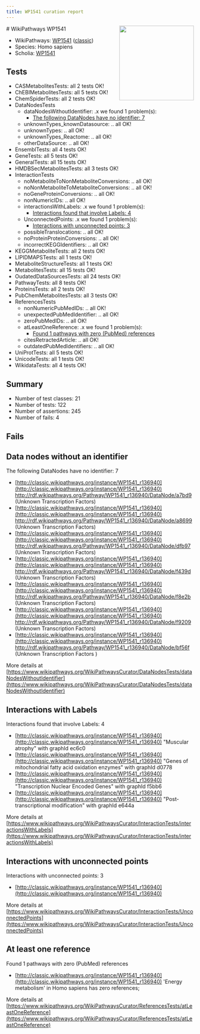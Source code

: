 ```yaml
---
title: WP1541 curation report
---
```


<img style="float: right; width: 200px" src="https://upload.wikimedia.org/wikipedia/commons/thumb/8/83/Wplogo_with_text_500.png/640px-Wplogo_with_text_500.png" />
# WikiPathways WP1541

* WikiPathways: [WP1541](https://wikipathways.org/pathways/WP1541) ([classic](https://classic.wikipathways.org/instance/WP1541))
* Species: Homo sapiens
* Scholia: [WP1541](https://scholia.toolforge.org/wikipathways/WP1541)
## Tests
* CASMetabolitesTests: all 2 tests OK!
* ChEBIMetabolitesTests: all 5 tests OK!
* ChemSpiderTests: all 2 tests OK!
* DataNodesTests
    * dataNodesWithoutIdentifier: .x we found 1 problem(s):
        * [The following DataNodes have no identifier: 7](#d2d32fa6)
    * unknownTypes_knownDatasource: .. all OK!
    * unknownTypes: .. all OK!
    * unknownTypes_Reactome: .. all OK!
    * otherDataSource: .. all OK!
* EnsemblTests: all 4 tests OK!
* GeneTests: all 5 tests OK!
* GeneralTests: all 15 tests OK!
* HMDBSecMetabolitesTests: all 3 tests OK!
* InteractionTests
    * noMetaboliteToNonMetaboliteConversions: .. all OK!
    * noNonMetaboliteToMetaboliteConversions: .. all OK!
    * noGeneProteinConversions: .. all OK!
    * nonNumericIDs: .. all OK!
    * interactionsWithLabels: .x we found 1 problem(s):
        * [Interactions found that involve Labels: 4](#630d267b)
    * UnconnectedPoints: .x we found 1 problem(s):
        * [Interactions with unconnected points: 3](#35a61adb)
    * possibleTranslocations: .. all OK!
    * noProteinProteinConversions: .. all OK!
    * incorrectKEGGIdentifiers: .. all OK!
* KEGGMetaboliteTests: all 2 tests OK!
* LIPIDMAPSTests: all 1 tests OK!
* MetaboliteStructureTests: all 1 tests OK!
* MetabolitesTests: all 15 tests OK!
* OudatedDataSourcesTests: all 24 tests OK!
* PathwayTests: all 8 tests OK!
* ProteinsTests: all 2 tests OK!
* PubChemMetabolitesTests: all 3 tests OK!
* ReferencesTests
    * nonNumericPubMedIDs: .. all OK!
    * unexpectedPubMedIdentifier: .. all OK!
    * zeroPubMedIDs: .. all OK!
    * atLeastOneReference: .x we found 1 problem(s):
        * [Found 1 pathways with zero (PubMed) references](#d0a459f0)
    * citesRetractedArticle: .. all OK!
    * outdatedPubMedIdentifiers: .. all OK!
* UniProtTests: all 5 tests OK!
* UnicodeTests: all 1 tests OK!
* WikidataTests: all 4 tests OK!


## Summary

* Number of test classes: 21
* Number of tests: 122
* Number of assertions: 245
* Number of fails: 4

## Fails

<a name="d2d32fa6" />

## Data nodes without an identifier

The following DataNodes have no identifier: 7

* [http://classic.wikipathways.org/instance/WP1541_r136940](http://classic.wikipathways.org/instance/WP1541_r136940) http://rdf.wikipathways.org/Pathway/WP1541_r136940/DataNode/a7bd9 (Unknown Transcription Factors)
* [http://classic.wikipathways.org/instance/WP1541_r136940](http://classic.wikipathways.org/instance/WP1541_r136940) http://rdf.wikipathways.org/Pathway/WP1541_r136940/DataNode/a8699 (Unknown Transcription Factors)
* [http://classic.wikipathways.org/instance/WP1541_r136940](http://classic.wikipathways.org/instance/WP1541_r136940) http://rdf.wikipathways.org/Pathway/WP1541_r136940/DataNode/dfb97 (Unknown Transcription Factors)
* [http://classic.wikipathways.org/instance/WP1541_r136940](http://classic.wikipathways.org/instance/WP1541_r136940) http://rdf.wikipathways.org/Pathway/WP1541_r136940/DataNode/f439d (Unknown Transcription Factors)
* [http://classic.wikipathways.org/instance/WP1541_r136940](http://classic.wikipathways.org/instance/WP1541_r136940) http://rdf.wikipathways.org/Pathway/WP1541_r136940/DataNode/f8e2b (Unknown Transcription Factors)
* [http://classic.wikipathways.org/instance/WP1541_r136940](http://classic.wikipathways.org/instance/WP1541_r136940) http://rdf.wikipathways.org/Pathway/WP1541_r136940/DataNode/f9209 (Unknown Transcription Factors)
* [http://classic.wikipathways.org/instance/WP1541_r136940](http://classic.wikipathways.org/instance/WP1541_r136940) http://rdf.wikipathways.org/Pathway/WP1541_r136940/DataNode/bf56f (Unknown Transcription Factors )


More details at [https://www.wikipathways.org/WikiPathwaysCurator/DataNodesTests/dataNodesWithoutIdentifier](https://www.wikipathways.org/WikiPathwaysCurator/DataNodesTests/dataNodesWithoutIdentifier)

<a name="630d267b" />

## Interactions with Labels

Interactions found that involve Labels: 4

* [http://classic.wikipathways.org/instance/WP1541_r136940](http://classic.wikipathways.org/instance/WP1541_r136940) "Muscular atrophy" with graphId ec6c0
* [http://classic.wikipathways.org/instance/WP1541_r136940](http://classic.wikipathways.org/instance/WP1541_r136940) "Genes of mitochondrial 
fatty acid oxidation
enzymes" with graphId d0778
* [http://classic.wikipathways.org/instance/WP1541_r136940](http://classic.wikipathways.org/instance/WP1541_r136940) "Transcription Nuclear 
Encoded Genes" with graphId f5bb6
* [http://classic.wikipathways.org/instance/WP1541_r136940](http://classic.wikipathways.org/instance/WP1541_r136940) "Post-transcriptional modification" with graphId e644a


More details at [https://www.wikipathways.org/WikiPathwaysCurator/InteractionTests/interactionsWithLabels](https://www.wikipathways.org/WikiPathwaysCurator/InteractionTests/interactionsWithLabels)

<a name="35a61adb" />

## Interactions with unconnected points

Interactions with unconnected points: 3

* [http://classic.wikipathways.org/instance/WP1541_r136940](http://classic.wikipathways.org/instance/WP1541_r136940)


More details at [https://www.wikipathways.org/WikiPathwaysCurator/InteractionTests/UnconnectedPoints](https://www.wikipathways.org/WikiPathwaysCurator/InteractionTests/UnconnectedPoints)

<a name="d0a459f0" />

## At least one reference

Found 1 pathways with zero (PubMed) references

* [http://classic.wikipathways.org/instance/WP1541_r136940](http://classic.wikipathways.org/instance/WP1541_r136940) 'Energy metabolism' in Homo sapiens has zero references; 


More details at [https://www.wikipathways.org/WikiPathwaysCurator/ReferencesTests/atLeastOneReference](https://www.wikipathways.org/WikiPathwaysCurator/ReferencesTests/atLeastOneReference)


